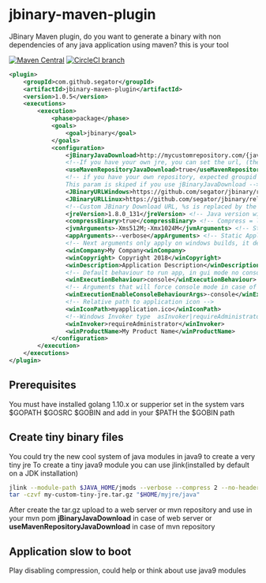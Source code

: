 # jbinary-maven-plugin
JBinary Maven plugin, do you want to generate a binary with non dependencies of any java application using maven? this is your tool

[![Maven Central](https://maven-badges.herokuapp.com/maven-central/com.github.segator/jbinary-maven-plugin/badge.svg)](https://maven-badges.herokuapp.com/maven-central/com.github.segator/jbinary-maven-plugin) [![CircleCI branch](https://img.shields.io/circleci/project/github/segator/jbinary-maven-plugin/master.svg)](https://circleci.com/gh/segator)

```xml
<plugin>
    <groupId>com.github.segator</groupId>
    <artifactId>jbinary-maven-plugin</artifactId>
    <version>1.0.5</version>
    <executions>
        <execution>
            <phase>package</phase>
            <goals>
                <goal>jbinary</goal>
            </goals>
            <configuration>
                <jBinaryJavaDownload>http://mycustomrepository.com/{javaType}/{javaVersion}/{javaType}-{javaVersion}-{platform}{architecture}.tgz</jBinaryJavaDownload>
                <!--If you have your own jre, you can set the url, (the tar.gz file must jave a folder /java inside and jre content inside -->
                <useMavenRepositoryJavaDownload>true</useMavenRepositoryJavaDownload>
                <!-- if you have your own repository, expected groupid com.oracle.java, artifact jre|jdk by default is downloaded from here https://artifacts.alfresco.com/nexus
                This param is skiped if you use jBinaryJavaDownload -->
                <JBinaryURLWindows>https://github.com/segator/jbinary/releases/download/%s/windows_amd64_jbinary_%s.exe</JBinaryURLWindows>
                <JBinaryURLLinux>https://github.com/segator/jbinary/releases/download/%s/linux_amd64_jbinary_%s</JBinaryURLLinux> 
                <!--Custom JBinary Download URL, %s is replaced by the Jbinary Version -->
                <jreVersion>1.8.0_131</jreVersion> <!-- Java version will be embeded to generated executable -->
                <compressBinary>true</compressBinary> <!-- Compress = less binary size, uncompress faster boot-->
                <jvmArguments>-Xms512M;-Xmx1024M</jvmArguments> <!-- Static JVM Arguments you want to be used by generated binary -->
                <appArguments>--verbose</appArguments> <!-- Static Applicaiton arguments you want to be used by generated binary -->
                <!-- Next arguments only apply on windows builds, it defines executable metadata -->
                <winCompany>My Company<winCompany>
                <winCopyright> Copyright 2018</winCopyright>
                <winDescription>Application Description</winDescription>
                <!-- Default behaviour to run app, in gui mode no console is shown but you can't execute by console or capture stdout, (console|gui) default(console) -->
                <winExecutionBehaviour>console</winExecutionBehaviour>
                <!-- Arguments that will force console mode in case of default behaviour gui, default (-console;-terminal) -->
                <winExecutionEnableConsoleBehaviourArgs>-console</winExecutionEnableConsoleBehaviourArgs>
                <!-- Relative path to application icon -->
                <winIconPath>myapplication.ico</winIconPath>
                <!--Windows Invoker type  asInvoker|requireAdministrator default(asInvoker) -->
                <winInvoker>requireAdministrator</winInvoker>                
                <winProductName>My Product Name</winProductName>
            </configuration>
        </execution>
    </executions>
</plugin>
```

## Prerequisites
You must have installed golang 1.10.x or supperior
set in the system vars $GOPATH $GOSRC $GOBIN
and add in your $PATH the $GOBIN path

## Create tiny binary files
You could try the new cool system of java modules in java9 to create a very tiny jre
To create a tiny java9 module you can use jlink(installed by default on a JDK installation)
```bash
jlink --module-path $JAVA_HOME/jmods --verbose --compress 2 --no-header-files --output  "$HOME/myjre/java" --add-modules java.base,java.rmi,java.xml,java.desktop,java.sql
tar -czvf my-custom-tiny-jre.tar.gz "$HOME/myjre/java"
```
After create the tar.gz upload to a web server or mvn repository and use in your mvn pom
**jBinaryJavaDownload** in case of web server or **useMavenRepositoryJavaDownload** in case of mvn repository

## Application slow to boot
Play disabling compression, could help or think about use java9 modules
